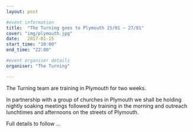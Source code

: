 ```yaml
---
layout: post

#event information
title:  "The Turning goes to Plymouth 15/01 — 27/01"
cover: "img/plymouth.jpg"
date:   2017-01-15
start_time: "10:00"
end_time: "22:00"

#event organiser details
organiser: "The Turning"

---
```


The Turning team are training in Plymouth for two weeks.

In partnership with a group of churches in Plymouth we shall be holding nightly soaking meetings followed by training in the morning and outreach lunchtimes and afternoons on the streets of Plymouth.

Full details to follow ...

